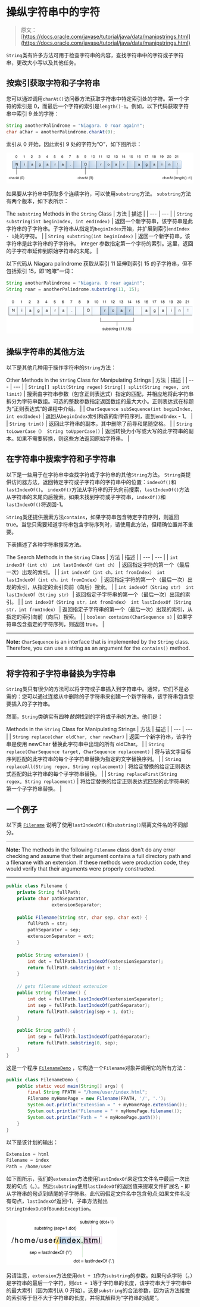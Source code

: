 # 操纵字符串中的字符

> 原文： [https://docs.oracle.com/javase/tutorial/java/data/manipstrings.html](https://docs.oracle.com/javase/tutorial/java/data/manipstrings.html)

`String`类有许多方法可用于检查字符串的内容，查找字符串中的字符或子字符串，更改大小写以及其他任务。

## 按索引获取字符和子字符串

您可以通过调用`charAt()`访问器方法获取字符串中特定索引处的字符。第一个字符的索引是 0，而最后一个字符的索引是`length()-1`。例如，以下代码获取字符串中索引 9 处的字符：

```java
String anotherPalindrome = "Niagara. O roar again!"; 
char aChar = anotherPalindrome.charAt(9);

```

索引从 0 开始，因此索引 9 处的字符为“O”，如下图所示：

![Use the charAt method to get a character at a particular index.](img/04b5f0416ca38f60591dfcd297bc80fc.jpg)

如果要从字符串中获取多个连续字符，可以使用`substring`方法。 `substring`方法有两个版本，如下表所示：

The `substring` Methods in the `String` Class
| 方法 | 描述 |
| --- | --- |
| `String substring(int beginIndex, int endIndex)` | 返回一个新字符串，该字符串是此字符串的子字符串。子字符串从指定的`beginIndex`开始，并扩展到索引`endIndex - 1`处的字符。 |
| `String substring(int beginIndex)` | 返回一个新字符串，该字符串是此字符串的子字符串。 integer 参数指定第一个字符的索引。这里，返回的子字符串延伸到原始字符串的末尾。 |

以下代码从 Niagara palindrome 获取从索引 11 延伸到索引 15 的子字符串，但不包括索引 15，即“咆哮”一词：

```java
String anotherPalindrome = "Niagara. O roar again!"; 
String roar = anotherPalindrome.substring(11, 15); 

```

![Use the substring method to get part of a string.](img/c76ca5899d8c39cb8ba3db60eca48c48.jpg)

## 操纵字符串的其他方法

以下是其他几种用于操作字符串的`String`方法：

Other Methods in the `String` Class for Manipulating Strings
| 方法 | 描述 |
| --- | --- |
| `String[] split(String regex)`
`String[] split(String regex, int limit)` | 搜索由字符串参数（包含正则表达式）指定的匹配，并相应地将此字符串拆分为字符串数组。可选的整数参数指定返回数组的最大大小。正则表达式在标题为“正则表达式”的课程中介绍。 |
| `CharSequence subSequence(int beginIndex, int endIndex)` | 返回从`beginIndex`索引构造的新字符序列，直到`endIndex` - 1。 |
| `String trim()` | 返回此字符串的副本，其中删除了前导和尾随空格。 |
| `String toLowerCase（）
String toUpperCase()` | 返回转换为小写或大写的此字符串的副本。如果不需要转换，则这些方法返回原始字符串。 |

## 在字符串中搜索字符和子字符串

以下是一些用于在字符串中查找字符或子字符串的其他`String`方法。 `String`类提供访问器方法，返回特定字符或子字符串的字符串中的位置：`indexOf()`和`lastIndexOf()`。 `indexOf()`方法从字符串的开头向前搜索，`lastIndexOf()`方法从字符串的末尾向后搜索。如果未找到字符或子字符串，`indexOf()`和`lastIndexOf()`将返回-1。

`String`类还提供搜索方法`contains`，如果字符串包含特定字符序列，则返回 true。当您只需要知道字符串包含字符序列时，请使用此方法，但精确位置并不重要。

下表描述了各种字符串搜索方法。

The Search Methods in the `String` Class
| 方法 | 描述 |
| --- | --- |
| `int indexOf（int ch）
int lastIndexOf（int ch）` | 返回指定字符的第一个（最后一次）出现的索引。 |
| `int indexOf（int ch，int fromIndex）
int lastIndexOf（int ch，int fromIndex）` | 返回指定字符的第一个（最后一次）出现的索引，从指定的索引向前（向后）搜索。 |
| `int indexOf（String str）
int lastIndexOf（String str）` | 返回指定子字符串的第一个（最后一次）出现的索引。 |
| `int indexOf（String str，int fromIndex）
int lastIndexOf（String str，int fromIndex）` | 返回指定子字符串的第一个（最后一次）出现的索引，从指定的索引向前（向后）搜索。 |
| `boolean contains(CharSequence s)` | 如果字符串包含指定的字符序列，则返回 true。 |

* * *

**Note:** `CharSequence` is an interface that is implemented by the `String` class. Therefore, you can use a string as an argument for the `contains()` method.

* * *

## 将字符和子字符串替换为字符串

`String`类只有很少的方法可以将字符或子串插入到字符串中。通常，它们不是必需的：您可以通过连接从中删除的子字符串来创建一个新字符串，该字符串包含您要插入的子字符串。

然而，`String`类确实有四种*替换*找到的字符或子串的方法。他们是：

Methods in the `String` Class for Manipulating Strings
| 方法 | 描述 |
| --- | --- |
| `String replace(char oldChar, char newChar)` | 返回一个新字符串，该字符串是使用 newChar 替换此字符串中出现的所有 oldChar。 |
| `String replace(CharSequence target, CharSequence replacement)` | 将与该文字目标序列匹配的此字符串的每个子字符串替换为指定的文字替换序列。 |
| `String replaceAll(String regex, String replacement)` | 将给定替换的给定正则表达式匹配的此字符串的每个子字符串替换。 |
| `String replaceFirst(String regex, String replacement)` | 将给定替换的给定正则表达式匹配的此字符串的第一个子字符串替换。 |

## 一个例子

以下类 [`Filename`](examples/Filename.java) 说明了使用`lastIndexOf()`和`substring()`隔离文件名的不同部分。

* * *

**Note:** The methods in the following `Filename` class don't do any error checking and assume that their argument contains a full directory path and a filename with an extension. If these methods were production code, they would verify that their arguments were properly constructed.

* * *

```java
public class Filename {
    private String fullPath;
    private char pathSeparator, 
                 extensionSeparator;

    public Filename(String str, char sep, char ext) {
        fullPath = str;
        pathSeparator = sep;
        extensionSeparator = ext;
    }

    public String extension() {
        int dot = fullPath.lastIndexOf(extensionSeparator);
        return fullPath.substring(dot + 1);
    }

    // gets filename without extension
    public String filename() {
        int dot = fullPath.lastIndexOf(extensionSeparator);
        int sep = fullPath.lastIndexOf(pathSeparator);
        return fullPath.substring(sep + 1, dot);
    }

    public String path() {
        int sep = fullPath.lastIndexOf(pathSeparator);
        return fullPath.substring(0, sep);
    }
}

```

这是一个程序 [`FilenameDemo`](examples/FilenameDemo.java) ，它构造一个`Filename`对象并调用它的所有方法：

```java
public class FilenameDemo {
    public static void main(String[] args) {
        final String FPATH = "/home/user/index.html";
        Filename myHomePage = new Filename(FPATH, '/', '.');
        System.out.println("Extension = " + myHomePage.extension());
        System.out.println("Filename = " + myHomePage.filename());
        System.out.println("Path = " + myHomePage.path());
    }
}

```

以下是该计划的输出：

```java
Extension = html
Filename = index
Path = /home/user

```

如下图所示，我们的`extension`方法使用`lastIndexOf`来定位文件名中最后一次出现的句点（。）。然后`substring`使用`lastIndexOf`的返回值来提取文件扩展名 - 即从字符串的句点到结尾的子字符串。此代码假定文件名中包含句点;如果文件名没有句点，`lastIndexOf`返回-1，子串方法抛出`StringIndexOutOfBoundsException`。

![The use of lastIndexOf and substring in the extension method in the Filename class.](img/ae33969ba05d1d9c42d6975db70ee446.jpg)

另请注意，`extension`方法使用`dot + 1`作为`substring`的参数。如果句点字符（。）是字符串的最后一个字符，则`dot + 1`等于字符串的长度，该字符串大于字符串中的最大索引（因为索引从 0 开始）。这是`substring`的合法参数，因为该方法接受的索引等于但不大于字符串的长度，并将其解释为“字符串的结尾”。